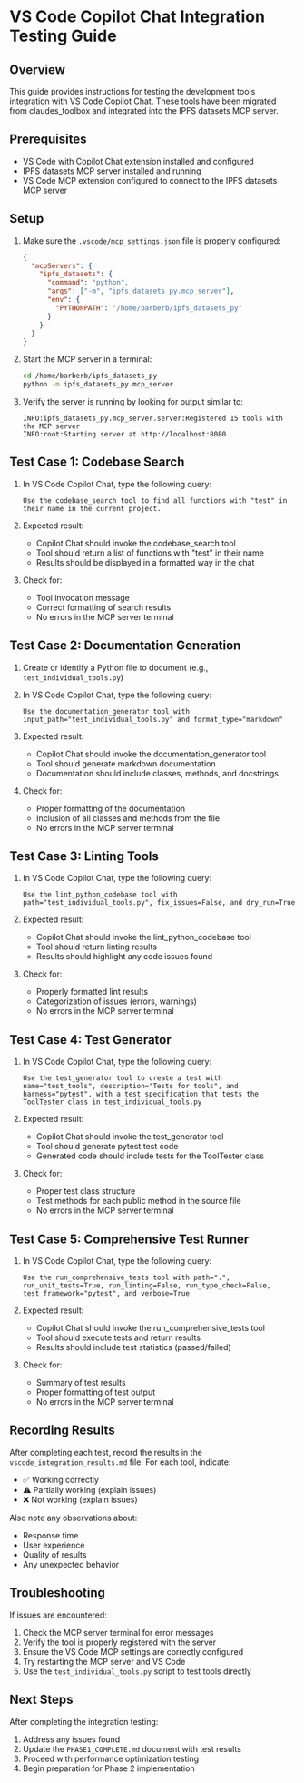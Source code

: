 # VS Code Copilot Chat Integration Testing Guide

## Overview

This guide provides instructions for testing the development tools integration with VS Code Copilot Chat. These tools have been migrated from claudes_toolbox and integrated into the IPFS datasets MCP server.

## Prerequisites

- VS Code with Copilot Chat extension installed and configured
- IPFS datasets MCP server installed and running
- VS Code MCP extension configured to connect to the IPFS datasets MCP server

## Setup

1. Make sure the `.vscode/mcp_settings.json` file is properly configured:
   ```json
   {
     "mcpServers": {
       "ipfs_datasets": {
         "command": "python",
         "args": ["-m", "ipfs_datasets_py.mcp_server"],
         "env": {
           "PYTHONPATH": "/home/barberb/ipfs_datasets_py"
         }
       }
     }
   }
   ```

2. Start the MCP server in a terminal:
   ```bash
   cd /home/barberb/ipfs_datasets_py
   python -m ipfs_datasets_py.mcp_server
   ```

3. Verify the server is running by looking for output similar to:
   ```
   INFO:ipfs_datasets_py.mcp_server.server:Registered 15 tools with the MCP server
   INFO:root:Starting server at http://localhost:8080
   ```

## Test Case 1: Codebase Search

1. In VS Code Copilot Chat, type the following query:
   ```
   Use the codebase_search tool to find all functions with "test" in their name in the current project.
   ```

2. Expected result:
   - Copilot Chat should invoke the codebase_search tool
   - Tool should return a list of functions with "test" in their name
   - Results should be displayed in a formatted way in the chat

3. Check for:
   - Tool invocation message 
   - Correct formatting of search results
   - No errors in the MCP server terminal

## Test Case 2: Documentation Generation

1. Create or identify a Python file to document (e.g., `test_individual_tools.py`)

2. In VS Code Copilot Chat, type the following query:
   ```
   Use the documentation_generator tool with input_path="test_individual_tools.py" and format_type="markdown"
   ```

3. Expected result:
   - Copilot Chat should invoke the documentation_generator tool
   - Tool should generate markdown documentation
   - Documentation should include classes, methods, and docstrings

4. Check for:
   - Proper formatting of the documentation
   - Inclusion of all classes and methods from the file
   - No errors in the MCP server terminal

## Test Case 3: Linting Tools

1. In VS Code Copilot Chat, type the following query:
   ```
   Use the lint_python_codebase tool with path="test_individual_tools.py", fix_issues=False, and dry_run=True
   ```

2. Expected result:
   - Copilot Chat should invoke the lint_python_codebase tool
   - Tool should return linting results
   - Results should highlight any code issues found

3. Check for:
   - Properly formatted lint results
   - Categorization of issues (errors, warnings)
   - No errors in the MCP server terminal

## Test Case 4: Test Generator

1. In VS Code Copilot Chat, type the following query:
   ```
   Use the test_generator tool to create a test with name="test_tools", description="Tests for tools", and harness="pytest", with a test specification that tests the ToolTester class in test_individual_tools.py
   ```

2. Expected result:
   - Copilot Chat should invoke the test_generator tool
   - Tool should generate pytest test code
   - Generated code should include tests for the ToolTester class

3. Check for:
   - Proper test class structure
   - Test methods for each public method in the source file
   - No errors in the MCP server terminal

## Test Case 5: Comprehensive Test Runner

1. In VS Code Copilot Chat, type the following query:
   ```
   Use the run_comprehensive_tests tool with path=".", run_unit_tests=True, run_linting=False, run_type_check=False, test_framework="pytest", and verbose=True
   ```

2. Expected result:
   - Copilot Chat should invoke the run_comprehensive_tests tool
   - Tool should execute tests and return results
   - Results should include test statistics (passed/failed)

3. Check for:
   - Summary of test results
   - Proper formatting of test output
   - No errors in the MCP server terminal

## Recording Results

After completing each test, record the results in the `vscode_integration_results.md` file. For each tool, indicate:

- ✅ Working correctly
- ⚠️ Partially working (explain issues)
- ❌ Not working (explain issues)

Also note any observations about:
- Response time
- User experience
- Quality of results
- Any unexpected behavior

## Troubleshooting

If issues are encountered:

1. Check the MCP server terminal for error messages
2. Verify the tool is properly registered with the server
3. Ensure the VS Code MCP settings are correctly configured
4. Try restarting the MCP server and VS Code
5. Use the `test_individual_tools.py` script to test tools directly

## Next Steps

After completing the integration testing:

1. Address any issues found
2. Update the `PHASE1_COMPLETE.md` document with test results
3. Proceed with performance optimization testing
4. Begin preparation for Phase 2 implementation
